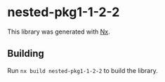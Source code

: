 # nested-pkg1-1-2-2

This library was generated with [Nx](https://nx.dev).

## Building

Run `nx build nested-pkg1-1-2-2` to build the library.
